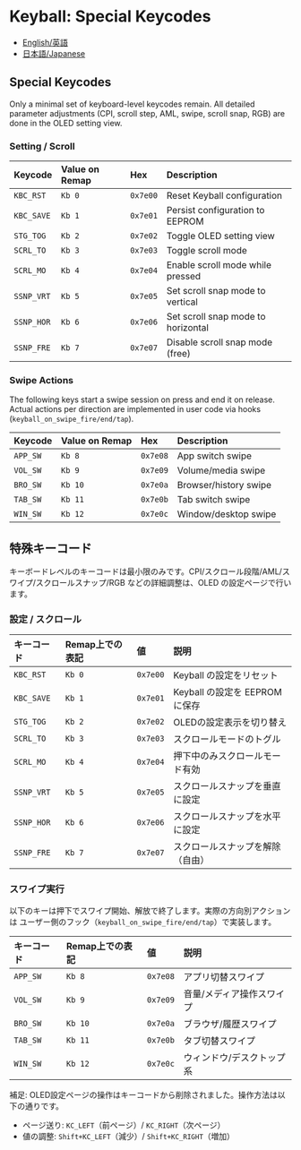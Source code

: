 # Keyball: Special Keycodes

* [English/英語](#english)
* [日本語/Japanese](#japanese)

<a id="english"></a>
## Special Keycodes

Only a minimal set of keyboard-level keycodes remain. All detailed parameter adjustments (CPI, scroll step, AML, swipe, scroll snap, RGB) are done in the OLED setting view.

### Setting / Scroll
| Keycode    | Value on Remap  | Hex      | Description                               |
|:-----------|:----------------|:---------|:------------------------------------------|
| `KBC_RST`  | `Kb 0`          | `0x7e00` | Reset Keyball configuration               |
| `KBC_SAVE` | `Kb 1`          | `0x7e01` | Persist configuration to EEPROM           |
| `STG_TOG`  | `Kb 2`          | `0x7e02` | Toggle OLED setting view                  |
| `SCRL_TO`  | `Kb 3`          | `0x7e03` | Toggle scroll mode                        |
| `SCRL_MO`  | `Kb 4`          | `0x7e04` | Enable scroll mode while pressed          |
| `SSNP_VRT` | `Kb 5`          | `0x7e05` | Set scroll snap mode to vertical          |
| `SSNP_HOR` | `Kb 6`          | `0x7e06` | Set scroll snap mode to horizontal        |
| `SSNP_FRE` | `Kb 7`          | `0x7e07` | Disable scroll snap mode (free)           |

### Swipe Actions
The following keys start a swipe session on press and end it on release. Actual
actions per direction are implemented in user code via hooks
(`keyball_on_swipe_fire/end/tap`).

| Keycode | Value on Remap | Hex     | Description                  |
|:--------|:----------------|:--------|:-----------------------------|
| `APP_SW` | `Kb 8`         | `0x7e08` | App switch swipe             |
| `VOL_SW` | `Kb 9`         | `0x7e09` | Volume/media swipe           |
| `BRO_SW` | `Kb 10`        | `0x7e0a` | Browser/history swipe        |
| `TAB_SW` | `Kb 11`        | `0x7e0b` | Tab switch swipe             |
| `WIN_SW` | `Kb 12`        | `0x7e0c` | Window/desktop swipe         |

<a id="japanese"></a>
## 特殊キーコード

キーボードレベルのキーコードは最小限のみです。CPI/スクロール段階/AML/スワイプ/スクロールスナップ/RGB などの詳細調整は、OLED の設定ページで行います。

### 設定 / スクロール
| キーコード | Remap上での表記 | 値       | 説明                                      |
|:-----------|:----------------|:---------|:------------------------------------------|
| `KBC_RST`  | `Kb 0`          | `0x7e00` | Keyball の設定をリセット                  |
| `KBC_SAVE` | `Kb 1`          | `0x7e01` | Keyball の設定を EEPROM に保存            |
| `STG_TOG`  | `Kb 2`          | `0x7e02` | OLEDの設定表示を切り替え                  |
| `SCRL_TO`  | `Kb 3`          | `0x7e03` | スクロールモードのトグル                  |
| `SCRL_MO`  | `Kb 4`          | `0x7e04` | 押下中のみスクロールモード有効            |
| `SSNP_VRT` | `Kb 5`          | `0x7e05` | スクロールスナップを垂直に設定            |
| `SSNP_HOR` | `Kb 6`          | `0x7e06` | スクロールスナップを水平に設定            |
| `SSNP_FRE` | `Kb 7`          | `0x7e07` | スクロールスナップを解除（自由）          |

### スワイプ実行
以下のキーは押下でスワイプ開始、解放で終了します。実際の方向別アクションは
ユーザー側のフック（`keyball_on_swipe_fire/end/tap`）で実装します。

| キーコード | Remap上での表記 | 値       | 説明                       |
|:-----------|:----------------|:---------|:---------------------------|
| `APP_SW`  | `Kb 8`          | `0x7e08` | アプリ切替スワイプ         |
| `VOL_SW`  | `Kb 9`          | `0x7e09` | 音量/メディア操作スワイプ  |
| `BRO_SW`  | `Kb 10`         | `0x7e0a` | ブラウザ/履歴スワイプ      |
| `TAB_SW`  | `Kb 11`         | `0x7e0b` | タブ切替スワイプ           |
| `WIN_SW`  | `Kb 12`         | `0x7e0c` | ウィンドウ/デスクトップ系  |

補足: OLED設定ページの操作はキーコードから削除されました。操作方法は以下の通りです。

- ページ送り: `KC_LEFT`（前ページ）/ `KC_RIGHT`（次ページ）
- 値の調整: `Shift+KC_LEFT`（減少）/ `Shift+KC_RIGHT`（増加）
